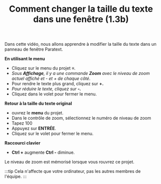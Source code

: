﻿---
title:  Comment changer la taille du texte dans une fenêtre (1.3b)
---

Dans cette vidéo, nous allons apprendre à modifier la taille du texte dans un panneau de fenêtre Paratext.

**En utilisant le menu**

-   Cliquez sur le menu du projet ≡.
   -  *Sous **Affichage**, il y a une commande **Zoom** avec le niveau de zoom actuel affiché et - et + de chaque côté*.
-   Pour rendre le texte plus grand, cliquez sur **+.**
   -  *Pour réduire le texte, cliquez sur **-.*** 
-   Cliquez dans le volet pour fermer le menu.

**Retour à la taille du texte original**

-   ouvrez le **menu** du projet.
-   Dans le contrôle de zoom, sélectionnez le numéro de niveau de zoom
-   Tapez 100
-   Appuyez sur **ENTRÉE**.
-   Cliquez sur le volet pour fermer le menu.

**Raccourci clavier**

-   **Ctrl +** augmente **Ctrl -** diminue.

Le niveau de zoom est mémorisé lorsque vous rouvrez ce projet.

:::tip
Cela n'affecte que votre ordinateur, pas les autres membres de l'équipe.
:::
